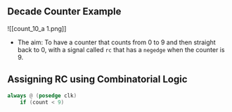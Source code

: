 ## Decade Counter Example 
![[count_10_a 1.png]]
* The aim: To have a counter that counts from 0 to 9 and then straight back to 0, with a signal called `rc` that has a `negedge` when the counter is 9.

## Assigning RC using Combinatorial Logic
```verilog
always @ (posedge clk)
	if (count < 9)
```